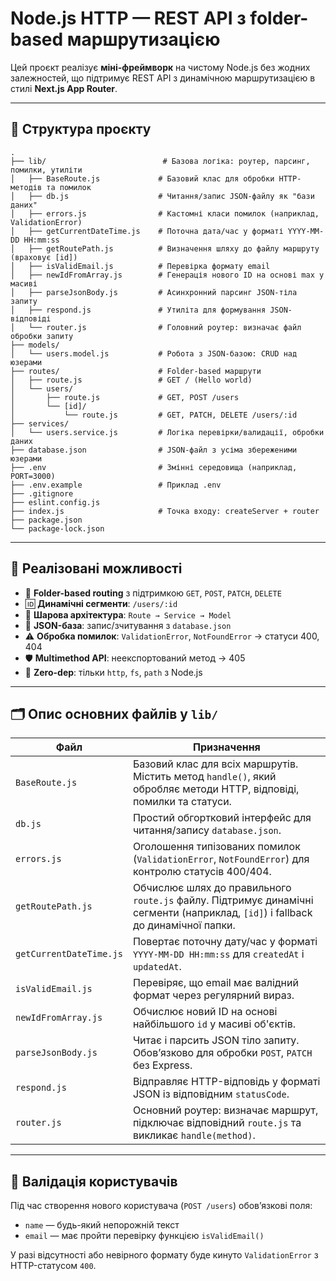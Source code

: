 # Node.js HTTP — REST API з folder-based маршрутизацією

Цей проєкт реалізує **міні-фреймворк** на чистому Node.js без жодних залежностей, що підтримує REST API з динамічною маршрутизацією в стилі **Next.js App Router**.

---

## 📁 Структура проєкту

```
.
├── lib/                          # Базова логіка: роутер, парсинг, помилки, утиліти
│   ├── BaseRoute.js             # Базовий клас для обробки HTTP-методів та помилок
│   ├── db.js                    # Читання/запис JSON-файлу як "бази даних"
│   ├── errors.js                # Кастомні класи помилок (наприклад, ValidationError)
│   ├── getCurrentDateTime.js    # Поточна дата/час у форматі YYYY-MM-DD HH:mm:ss
│   ├── getRoutePath.js          # Визначення шляху до файлу маршруту (враховує [id])
│   ├── isValidEmail.js          # Перевірка формату email
│   ├── newIdFromArray.js        # Генерація нового ID на основі max у масиві
│   ├── parseJsonBody.js         # Асинхронний парсинг JSON-тіла запиту
│   ├── respond.js               # Утиліта для формування JSON-відповіді
│   └── router.js                # Головний роутер: визначає файл обробки запиту
├── models/
│   └── users.model.js           # Робота з JSON-базою: CRUD над юзерами
├── routes/                      # Folder-based маршрути
│   ├── route.js                 # GET / (Hello world)
│   └── users/
│       ├── route.js             # GET, POST /users
│       └── [id]/
│           └── route.js         # GET, PATCH, DELETE /users/:id
├── services/
│   └── users.service.js         # Логіка перевірки/валидації, обробки даних
├── database.json                # JSON-файл з усіма збереженими юзерами
├── .env                         # Змінні середовища (наприклад, PORT=3000)
├── .env.example                 # Приклад .env
├── .gitignore
├── eslint.config.js
├── index.js                     # Точка входу: createServer + router
├── package.json
└── package-lock.json
```

---

## 🧩 Реалізовані можливості

- 📁 **Folder-based routing** з підтримкою `GET`, `POST`, `PATCH`, `DELETE`
- 🆔 **Динамічні сегменти**: `/users/:id`
- 🧠 **Шарова архітектура**: `Route → Service → Model`
- 🧾 **JSON-база**: запис/зчитування з `database.json`
- ⚠️ **Обробка помилок**: `ValidationError`, `NotFoundError` → статуси 400, 404
- 🛡 **Multimethod API**: неекспортований метод → 405
- 🔧 **Zero-dep**: тільки `http`, `fs`, `path` з Node.js

---

## 🗂 Опис основних файлів у `lib/`

| Файл | Призначення |
|------|-------------|
| `BaseRoute.js` | Базовий клас для всіх маршрутів. Містить метод `handle()`, який обробляє методи HTTP, відповіді, помилки та статуси. |
| `db.js` | Простий обгортковий інтерфейс для читання/запису `database.json`. |
| `errors.js` | Оголошення типізованих помилок (`ValidationError`, `NotFoundError`) для контролю статусів 400/404. |
| `getRoutePath.js` | Обчислює шлях до правильного `route.js` файлу. Підтримує динамічні сегменти (наприклад, `[id]`) і fallback до динамічної папки. |
| `getCurrentDateTime.js` | Повертає поточну дату/час у форматі `YYYY-MM-DD HH:mm:ss` для `createdAt` і `updatedAt`. |
| `isValidEmail.js` | Перевіряє, що email має валідний формат через регулярний вираз. |
| `newIdFromArray.js` | Обчислює новий ID на основі найбільшого `id` у масиві об'єктів. |
| `parseJsonBody.js` | Читає і парсить JSON тіло запиту. Обов’язково для обробки `POST`, `PATCH` без Express. |
| `respond.js` | Відправляє HTTP-відповідь у форматі JSON із відповідним `statusCode`. |
| `router.js` | Основний роутер: визначає маршрут, підключає відповідний `route.js` та викликає `handle(method)`. |

---

## 📝 Валідація користувачів

Під час створення нового користувача (`POST /users`) обов’язкові поля:

- `name` — будь-який непорожній текст
- `email` — має пройти перевірку функцією `isValidEmail()`

У разі відсутності або невірного формату буде кинуто `ValidationError` з HTTP-статусом `400`.


